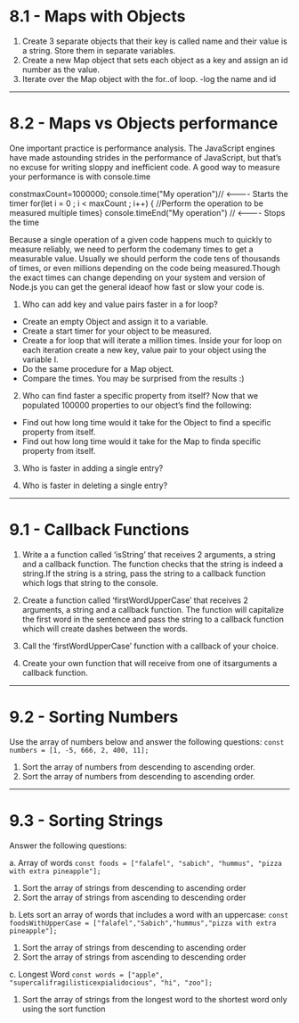 # 8.1 - Maps with Objects

1. Create 3 separate objects that their key is called name and their value is a
   string. Store them in separate variables.
2. Create a new Map object that sets each object as a key and assign an id
   number as the value.
3. Iterate over the Map object with the for..of loop. -log the name and id

---

# 8.2 - Maps vs Objects performance

One important practice is performance analysis. The JavaScript engines have made
astounding strides in the performance of JavaScript, but that’s no excuse for
writing sloppy and inefficient code. A good way to measure your performance is
with console.time

constmaxCount=1000000; console.time("My operation")// <---- Starts the timer
for(let i = 0 ; i < maxCount ; i++) { //Perform the operation to be measured
multiple times} console.timeEnd("My operation") // <---- Stops the time

Because a single operation of a given code happens much to quickly to measure
reliably, we need to perform the codemany times to get a measurable value.
Usually we should perform the code tens of thousands of times, or even millions
depending on the code being measured.Though the exact times can change depending
on your system and version of Node.js you can get the general ideaof how fast or
slow your code is.

1. Who can add key and value pairs faster in a for loop?

- Create an empty Object and assign it to a variable.
- Create a start timer for your object to be measured.
- Create a for loop that will iterate a million times. Inside your for loop on
  each iteration create a new key, value pair to your object using the variable
  I.
- Do the same procedure for a Map object.
- Compare the times. You may be surprised from the results :)

2. Who can find faster a specific property from itself? Now that we populated
   100000 properties to our object’s find the following:

- Find out how long time would it take for the Object to find a specific
  property from itself.
- Find out how long time would it take for the Map to finda specific property
  from itself.

3. Who is faster in adding a single entry?

4. Who is faster in deleting a single entry?

---

# 9.1 - Callback Functions

1. Write a a function called ‘isString’ that receives 2 arguments, a string and
   a callback function. The function checks that the string is indeed a
   string.If the string is a string, pass the string to a callback function
   which logs that string to the console.

2. Create a function called ‘firstWordUpperCase’ that receives 2 arguments, a
   string and a callback function. The function will capitalize the first word
   in the sentence and pass the string to a callback function which will create
   dashes between the words.

3. Call the ‘firstWordUpperCase’ function with a callback of your choice.

4. Create your own function that will receive from one of itsarguments a
   callback function.

---

# 9.2 - Sorting Numbers

Use the array of numbers below and answer the following questions:
`const numbers = [1, -5, 666, 2, 400, 11];`

1. Sort the array of numbers from descending to ascending order.
2. Sort the array of numbers from descending to ascending order.

---

# 9.3 - Sorting Strings

Answer the following questions:

a. Array of words
`const foods = ["falafel", "sabich", "hummus", "pizza with extra pineapple"];`

1. Sort the array of strings from descending to ascending order
1. Sort the array of strings from ascending to descending order

b. Lets sort an array of words that includes a word with an uppercase:
`const foodsWithUpperCase = ["falafel","Sabich","hummus","pizza with extra pineapple"];`

1. Sort the array of strings from descending to ascending order
1. Sort the array of strings from ascending to descending order

c. Longest Word
`const words = ["apple", "supercalifragilisticexpialidocious", "hi", "zoo"];`

1. Sort the array of strings from the longest word to the shortest word only
   using the sort function
